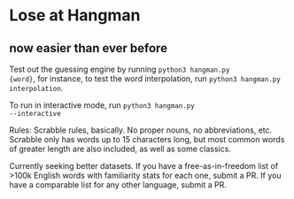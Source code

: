 # Lose at Hangman

## now easier than ever before

Test out the guessing engine by running <code>python3 hangman.py {word}</code>, 
for instance, to test the word interpolation, run <code>python3 hangman.py interpolation</code>.

To run in interactive mode, run <code>python3 hangman.py --interactive</code>

Rules: Scrabble rules, basically. No proper nouns, no abbreviations, 
etc. Scrabble only has words up to 15 characters long, but most common words of greater length are also included, as well as some classics.

Currently seeking better datasets. If you have a free-as-in-freedom list of >100k English words with familiarity stats for each one, submit a PR. If you have a comparable list for any other language, submit a PR.
